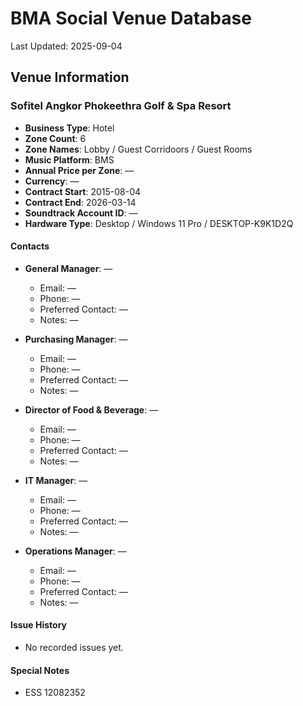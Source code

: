 # BMA Social Venue Database

Last Updated: 2025-09-04

## Venue Information

### Sofitel Angkor Phokeethra Golf & Spa Resort
- **Business Type**: Hotel
- **Zone Count**: 6
- **Zone Names**: Lobby / Guest Corridoors / Guest Rooms
- **Music Platform**: BMS
- **Annual Price per Zone**: —
- **Currency**: —
- **Contract Start**: 2015-08-04
- **Contract End**: 2026-03-14
- **Soundtrack Account ID**: —
- **Hardware Type**: Desktop / Windows 11 Pro / DESKTOP-K9K1D2Q

#### Contacts
- **General Manager**: —
  - Email: —
  - Phone: —
  - Preferred Contact: —
  - Notes: —

- **Purchasing Manager**: —
  - Email: —
  - Phone: —
  - Preferred Contact: —
  - Notes: —

- **Director of Food & Beverage**: —
  - Email: —
  - Phone: —
  - Preferred Contact: —
  - Notes: —

- **IT Manager**: —
  - Email: —
  - Phone: —
  - Preferred Contact: —
  - Notes: —

- **Operations Manager**: —
  - Email: —
  - Phone: —
  - Preferred Contact: —
  - Notes: —

#### Issue History
- No recorded issues yet.

#### Special Notes
- ESS 12082352
